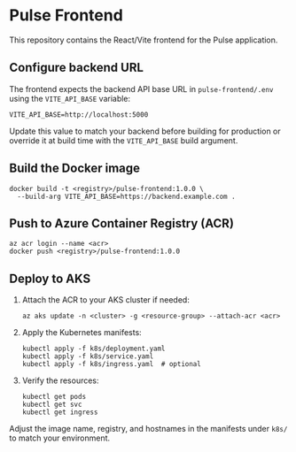# Pulse Frontend

This repository contains the React/Vite frontend for the Pulse application.

## Configure backend URL

The frontend expects the backend API base URL in `pulse-frontend/.env` using the
`VITE_API_BASE` variable:

```
VITE_API_BASE=http://localhost:5000
```

Update this value to match your backend before building for production or
override it at build time with the `VITE_API_BASE` build argument.

## Build the Docker image

```
docker build -t <registry>/pulse-frontend:1.0.0 \
  --build-arg VITE_API_BASE=https://backend.example.com .
```

## Push to Azure Container Registry (ACR)

```
az acr login --name <acr>
docker push <registry>/pulse-frontend:1.0.0
```

## Deploy to AKS

1. Attach the ACR to your AKS cluster if needed:
   ```
   az aks update -n <cluster> -g <resource-group> --attach-acr <acr>
   ```
2. Apply the Kubernetes manifests:
   ```
   kubectl apply -f k8s/deployment.yaml
   kubectl apply -f k8s/service.yaml
   kubectl apply -f k8s/ingress.yaml  # optional
   ```
3. Verify the resources:
   ```
   kubectl get pods
   kubectl get svc
   kubectl get ingress
   ```

Adjust the image name, registry, and hostnames in the manifests under `k8s/` to
match your environment.
